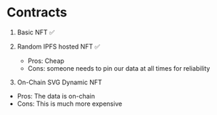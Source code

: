 # Contracts
 1. Basic NFT ✅
 2. Random IPFS hosted NFT ✅
    - Pros: Cheap
    - Cons: someone needs to pin our data at all times for reliability

 3. On-Chain SVG Dynamic NFT
  - Pros: The data is on-chain
  - Cons: This is much more expensive


 